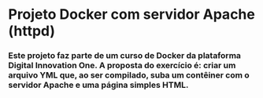 # Projeto Docker com servidor Apache (httpd)
### Este projeto faz parte de um curso de Docker da plataforma Digital Innovation One. A proposta do exercício é: criar um arquivo YML que, ao ser compilado, suba um contêiner com o servidor Apache e uma página simples HTML.
